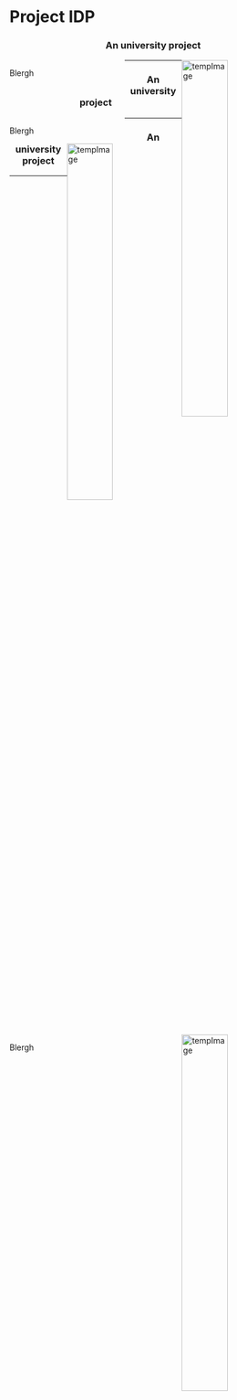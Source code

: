 # Project IDP
<div class="blogPost">
  <h3 style="text-align:center;">An university project</h3>
  <p style="float:left; width:40%;">Blergh<p>
  <img style="float:right; width:40%;"src="https://www.thefilmnetwork.co.uk/img/c/person-temp-img.png" alt="tempImage"></img>
</div>
<hr>
<div class="blogPost">
  <h3 style="text-align:center;">An university project</h3>
  <p style="float:left; width:40%;">Blergh<p>
  <img style="float:right; width:40%;"src="https://www.thefilmnetwork.co.uk/img/c/person-temp-img.png" alt="tempImage"></img>
</div>
<hr>
<div class="blogPost">
  <h3 style="text-align:center;">An university project</h3>
  <p style="float:left; width:40%;">Blergh<p>
  <img style="float:right; width:40%;"src="https://www.thefilmnetwork.co.uk/img/c/person-temp-img.png" alt="tempImage"></img>
</div>
<hr>
